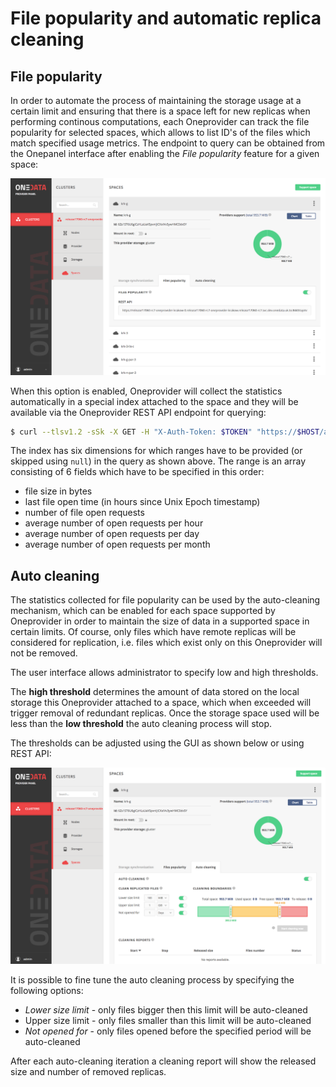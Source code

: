 # File popularity and automatic replica cleaning

<!-- toc -->

## File popularity

In order to automate the process of maintaining the storage usage at a certain limit and ensuring that there is a space left for new replicas when performing continous computations, each Oneprovider can track the file popularity for selected spaces, which allows to list ID's of the files which match specified usage metrics. The endpoint to query can be obtained from the Onepanel interface after enabling the *File popularity* feature for a given space:

![](../img/admin/op_panel_file_popularity.png)

When this option is enabled, Oneprovider will collect the statistics automatically in a special index attached to the space and they will be available via the Oneprovider REST API endpoint for querying:

```bash
$ curl --tlsv1.2 -sSk -X GET -H "X-Auth-Token: $TOKEN" "https://$HOST/api/v3/oneprovider/query-index/file-popularity-9JO51239nL1b01YEvwnft1r20gwgwlkIp19NDin8hgxs?spatial=true&start_range=\[1,0,0,0,0,0\]&end_range=\[null,null,null,null,null,null\]"

```

The index has six dimensions for which ranges have to be provided (or skipped using `null`) in the query as shown above. The range is an array consisting of 6 fields which have to be specified in this order:

* file size in bytes
* last file open time (in hours since Unix Epoch timestamp)
* number of file open requests
* average number of open requests per hour
* average number of open requests per day
* average number of open requests per month

## Auto cleaning

The statistics collected for file popularity can be used by the auto-cleaning mechanism, which can be enabled for each space supported by Oneprovider in order to maintain the size of data in a supported space in certain limits. Of course, only files which have remote replicas will be considered for replication, i.e. files which exist only on this Oneprovider will not be removed.

The user interface allows administrator to specify low and high thresholds.

The **high threshold** determines the amount of data stored on the local storage this Oneprovider attached to a space, which when exceeded will trigger removal of redundant replicas. Once the storage space used will be less than the **low threshold** the auto cleaning process will stop.

The thresholds can be adjusted using the GUI as shown below or using REST API:

![](../img/admin/op_panel_auto_cleaning.png)

It is possible to fine tune the auto cleaning process by specifying the following options:

* *Lower size limit* - only files bigger then this limit will be auto-cleaned
* Upper size limit - only files smaller than this limit will be auto-cleaned
* *Not opened for* - only files opened before the specified period will be auto-cleaned

After each auto-cleaning iteration a cleaning report will show the released size and number of removed replicas.